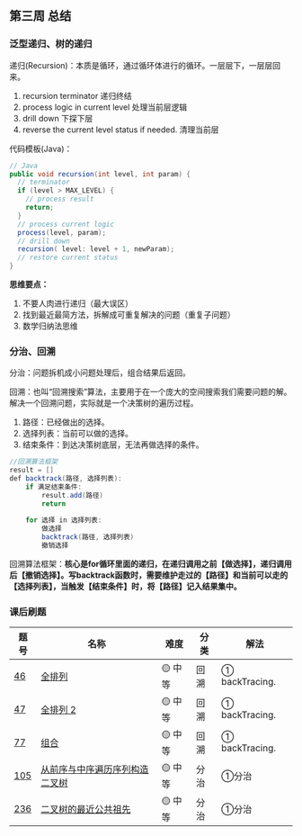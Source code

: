 ## 第三周 总结

### 泛型递归、树的递归

递归(Recursion)：本质是循环，通过循环体进行的循环。一层层下，一层层回来。

1. recursion terminator 递归终结
2. process logic in current level 处理当前层逻辑
3. drill down 下探下层
4. reverse the current level status if needed.  清理当前层

代码模板(Java)：

```java
// Java
public void recursion(int level, int param) { 
  // terminator 
  if (level > MAX_LEVEL) { 
    // process result 
    return; 
  }
  // process current logic 
  process(level, param); 
  // drill down 
  recursion( level: level + 1, newParam); 
  // restore current status 
}
```

**思维要点：** 

1. 不要人肉进行递归（最大误区）
2. 找到最近最简方法，拆解成可重复解决的问题（重复子问题）
3. 数学归纳法思维

### 分治、回溯

分治：问题拆机成小问题处理后，组合结果后返回。

回溯：也叫“回溯搜索”算法，主要用于在一个庞大的空间搜索我们需要问题的解。解决一个回溯问题，实际就是一个决策树的遍历过程。

1. 路径：已经做出的选择。
2. 选择列表：当前可以做的选择。
3. 结束条件：到达决策树底层，无法再做选择的条件。

```java
//回溯算法框架
result = []
def backtrack(路径, 选择列表):
    if 满足结束条件:
        result.add(路径)
        return
    
    for 选择 in 选择列表:
        做选择
        backtrack(路径, 选择列表)
        撤销选择
```

回溯算法框架：**核心是for循环里面的递归，在递归调用之前【做选择】，递归调用后【撤销选择】。写backtrack函数时，需要维护走过的【路径】和当前可以走的【选择列表】，当触发【结束条件】时，将【路径】记入结果集中。**

### 课后刷题

| 题号                                                         | 名称                                                         | 难度   | 分类 | 解法           |
| ------------------------------------------------------------ | ------------------------------------------------------------ | ------ | ---- | -------------- |
| [46](https://leetcode-cn.com/problems/permutations/)         | [全排列](https://leetcode-cn.com/problems/permutations/)     | 🟡 中等 | 回溯 | ① backTracing. |
| [47](https://leetcode-cn.com/problems/permutations-ii/)      | [全排列 2](https://leetcode-cn.com/problems/permutations-ii/) | 🟡 中等 | 回溯 | ① backTracing. |
| [77](https://leetcode-cn.com/problems/combinations/)         | [组合](https://leetcode-cn.com/problems/combinations/)       | 🟡 中等 | 回溯 | ① backTracing. |
| [105](https://leetcode-cn.com/problems/construct-binary-tree-from-preorder-and-inorder-traversal/) | [从前序与中序遍历序列构造二叉树](https://leetcode-cn.com/problems/construct-binary-tree-from-preorder-and-inorder-traversal/) | 🟡 中等 | 分治 | ①分治          |
| [236](https://leetcode-cn.com/problems/lowest-common-ancestor-of-a-binary-tree/) | [二叉树的最近公共祖先](https://leetcode-cn.com/problems/lowest-common-ancestor-of-a-binary-tree/) | 🟡 中等 | 分治 | ①分治          |
